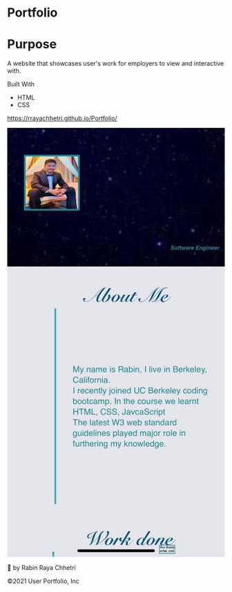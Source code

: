 # Portfolio

# Purpose
 A website that showcases user's work for employers to view and interactive with.

Built With
- HTML
- CSS

https://rrayachhetri.github.io/Portfolio/

![image of website](assets\images\portfolio.jpg)

 📌 by Rabin Raya Chhetri

©️2021 User Portfolio, Inc
